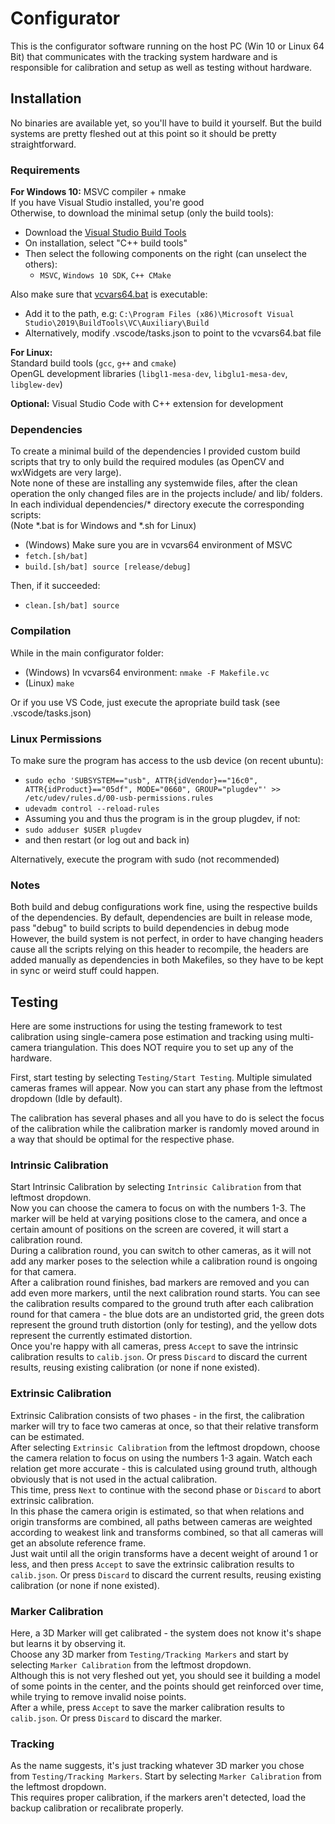 # Configurator

This is the configurator software running on the host PC (Win 10 or Linux 64 Bit) that communicates with the tracking system hardware and is responsible for calibration and setup as well as testing without hardware.

## Installation

No binaries are available yet, so you'll have to build it yourself. But the build systems are pretty fleshed out at this point so it should be pretty straightforward.

### Requirements
**For Windows 10:** MSVC compiler + nmake </br>
If you have Visual Studio installed, you're good </br>
Otherwise, to download the minimal setup (only the build tools):
  - Download the <a href="https://visualstudio.microsoft.com/visual-cpp-build-tools/">Visual Studio Build Tools</a>
  - On installation, select "C++ build tools"
  - Then select the following components on the right (can unselect the others):
    - `MSVC`, `Windows 10 SDK`, `C++ CMake`

Also make sure that <a href="https://docs.microsoft.com/en-us/cpp/build/building-on-the-command-line?view=msvc-160#developer_command_file_locations">vcvars64.bat</a> is executable:
  - Add it to the path, e.g: `C:\Program Files (x86)\Microsoft Visual Studio\2019\BuildTools\VC\Auxiliary\Build`
  - Alternatively, modify .vscode/tasks.json to point to the vcvars64.bat file

**For Linux:** </br>
 Standard build tools (`gcc`, `g++` and `cmake`) </br>
 OpenGL development libraries (`libgl1-mesa-dev`, `libglu1-mesa-dev`, `libglew-dev`) </br>

**Optional:** Visual Studio Code with C++ extension for development

### Dependencies
To create a minimal build of the dependencies I provided custom build scripts that try to only build the required modules (as OpenCV and wxWidgets are very large). </br>
Note none of these are installing any systemwide files, after the clean operation the only changed files are in the projects include/ and lib/ folders. </br>
In each individual dependencies/* directory execute the corresponding scripts: </br>
(Note *.bat is for Windows and *.sh for Linux)
  - (Windows) Make sure you are in vcvars64 environment of MSVC
  - `fetch.[sh/bat]`
  - `build.[sh/bat] source [release/debug]`

Then, if it succeeded:
  - `clean.[sh/bat] source`

### Compilation
While in the main configurator folder:
  - (Windows) In vcvars64 environment: `nmake -F Makefile.vc`
  - (Linux) `make`

Or if you use VS Code, just execute the apropriate build task (see .vscode/tasks.json)

### Linux Permissions
To make sure the program has access to the usb device (on recent ubuntu):
- `sudo echo 'SUBSYSTEM=="usb", ATTR{idVendor}=="16c0", ATTR{idProduct}=="05df", MODE="0660", GROUP="plugdev"' >> /etc/udev/rules.d/00-usb-permissions.rules`
- `udevadm control --reload-rules`
- Assuming you and thus the program is in the group plugdev, if not:
- `sudo adduser $USER plugdev`
- and then restart (or log out and back in)

Alternatively, execute the program with sudo (not recommended)

### Notes
Both build and debug configurations work fine, using the respective builds of the dependencies. By default, dependencies are built in release mode, pass "debug" to build scripts to build dependencies in debug mode </br>
However, the build system is not perfect, in order to have changing headers cause all the scripts relying on this header to recompile, the headers are added manually as dependencies in both Makefiles, so they have to be kept in sync or weird stuff could happen.

## Testing
Here are some instructions for using the testing framework to test calibration using single-camera pose estimation and tracking using multi-camera triangulation. This does NOT require you to set up any of the hardware.

First, start testing by selecting `Testing/Start Testing`. Multiple simulated cameras frames will appear. Now you can start any phase from the leftmost dropdown (Idle by default).

The calibration has several phases and all you have to do is select the focus of the calibration while the calibration marker is randomly moved around in a way that should be optimal for the respective phase.

### Intrinsic Calibration
Start Intrinsic Calibration by selecting `Intrinsic Calibration` from that leftmost dropdown. </br>
Now you can choose the camera to focus on with the numbers 1-3.
The marker will be held at varying positions close to the camera, and once a certain amount of positions on the screen are covered, it will start a calibration round. </br>
During a calibration round, you can switch to other cameras, as it will not add any marker poses to the selection while a calibration round is ongoing for that camera. </br>
After a calibration round finishes, bad markers are removed and you can add even more markers, until the next calibration round starts.
You can see the calibration results compared to the ground truth after each calibration round for that camera - the blue dots are an undistorted grid, the green dots represent the ground truth distortion (only for testing), and the yellow dots represent the currently estimated distortion. </br>
Once you're happy with all cameras, press `Accept` to save the intrinsic calibration results to `calib.json`. Or press `Discard` to discard the current results, reusing existing calibration (or none if none existed).

### Extrinsic Calibration
Extrinsic Calibration consists of two phases - in the first, the calibration marker will try to face two cameras at once, so that their relative transform can be estimated. </br>
After selecting `Extrinsic Calibration` from the leftmost dropdown, choose the camera relation to focus on using the numbers 1-3 again.
Watch each relation get more accurate - this is calculated using ground truth, although obviously that is not used in the actual calibration. </br>
This time, press `Next` to continue with the second phase or `Discard` to abort extrinsic calibration. </br>
In this phase the camera origin is estimated, so that when relations and origin transforms are combined, all paths between cameras are weighted according to weakest link and transforms combined, so that all cameras will get an absolute reference frame. </br>
Just wait until all the origin transforms have a decent weight of around 1 or less, and then press `Accept` to save the extrinsic calibration results to `calib.json`. Or press `Discard` to discard the current results, reusing existing calibration (or none if none existed).

### Marker Calibration
Here, a 3D Marker will get calibrated - the system does not know it's shape but learns it by observing it. </br>
Choose any 3D marker from `Testing/Tracking Markers` and start by selecting `Marker Calibration` from the leftmost dropdown. </br>
Although this is not very fleshed out yet, you should see it building a model of some points in the center, and the points should get reinforced over time, while trying to remove invalid noise points. </br>
After a while, press `Accept` to save the marker calibration results to `calib.json`. Or press `Discard` to discard the marker.

### Tracking
As the name suggests, it's just tracking whatever 3D marker you chose from `Testing/Tracking Markers`. Start by selecting `Marker Calibration` from the leftmost dropdown. </br>
This requires proper calibration, if the markers aren't detected, load the backup calibration or recalibrate properly.